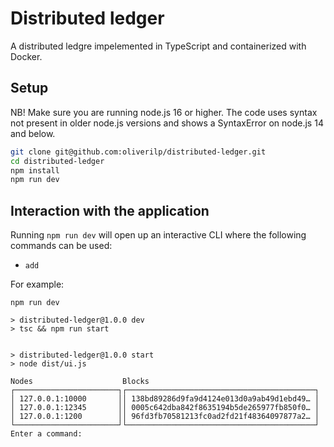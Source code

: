# Distributed ledger

A distributed ledgre impelemented in TypeScript and containerized with Docker.

## Setup

NB! Make sure you are running node.js 16 or higher. The code uses syntax not present in older node.js versions and shows a SyntaxError on node.js 14 and below.

```sh
git clone git@github.com:oliverilp/distributed-ledger.git
cd distributed-ledger
npm install
npm run dev
```
## Interaction with the application

Running `npm run dev` will open up an interactive CLI where the following commands can be used:

* `add`

For example:

```
npm run dev                 

> distributed-ledger@1.0.0 dev
> tsc && npm run start


> distributed-ledger@1.0.0 start
> node dist/ui.js

Nodes                    Blocks
┌───────────────────────┐┌──────────────────────────────────────────┐
│ 127.0.0.1:10000       ││ 138bd89286d9fa9d4124e013d0a9ab49d1ebd49… │
│ 127.0.0.1:12345       ││ 0005c642dba842f8635194b5de265977fb850f0… │
│ 127.0.0.1:1200        ││ 96fd3fb70581213fc0ad2fd21f48364097877a2… │
└───────────────────────┘└──────────────────────────────────────────┘
Enter a command:  
```
